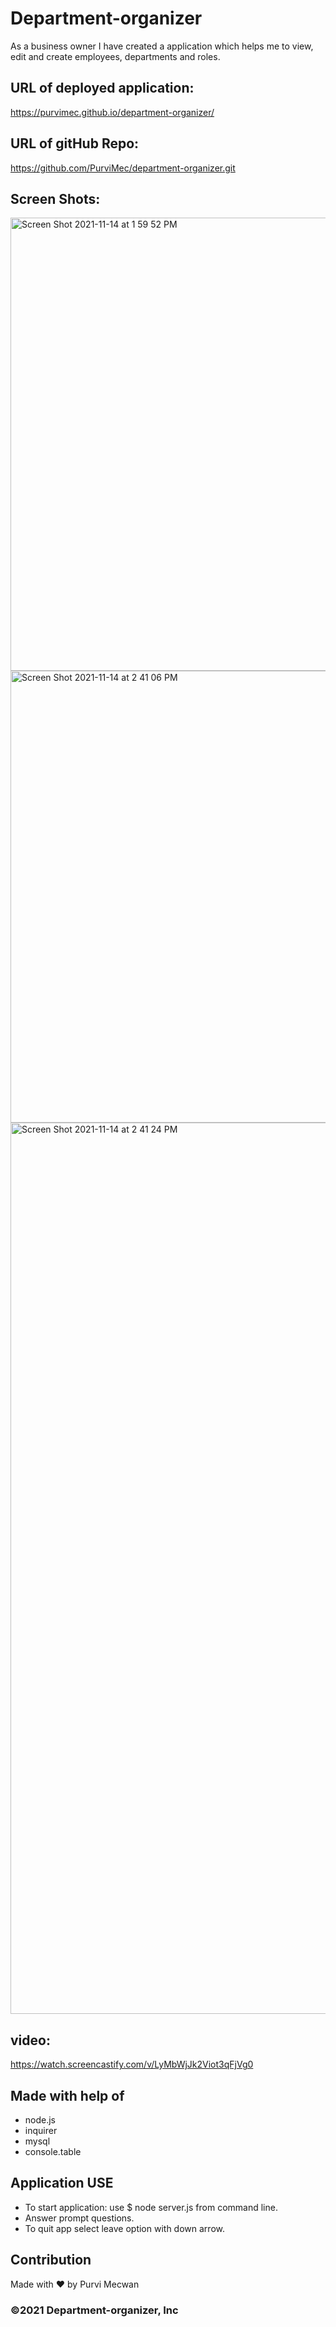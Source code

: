 # Department-organizer

As a business owner I have created a application which helps me to view, edit and create employees, departments and roles.

## URL of deployed application:
https://purvimec.github.io/department-organizer/

## URL of gitHub Repo:
https://github.com/PurviMec/department-organizer.git

## Screen Shots:
<img width="725" alt="Screen Shot 2021-11-14 at 1 59 52 PM" src="https://user-images.githubusercontent.com/86253830/141696413-871be3a0-b070-4284-ba2f-939f66f85b69.png">
<img width="723" alt="Screen Shot 2021-11-14 at 2 41 06 PM" src="https://user-images.githubusercontent.com/86253830/141696417-d2bdff4d-c827-42b2-a108-30f633b9f4e7.png">
<img width="1426" alt="Screen Shot 2021-11-14 at 2 41 24 PM" src="https://user-images.githubusercontent.com/86253830/141696423-d50a125c-694d-49d2-b276-4c0cc723c9d3.png">

## video:
https://watch.screencastify.com/v/LyMbWjJk2Viot3qFjVg0 

## Made with help of 
- node.js
- inquirer
- mysql
- console.table

## Application USE
- To start application: use $ node server.js from command line.
- Answer prompt questions.
- To quit app select leave option with down arrow.

## Contribution
Made with ❤️  by Purvi Mecwan

### ©️2021 Department-organizer, Inc

